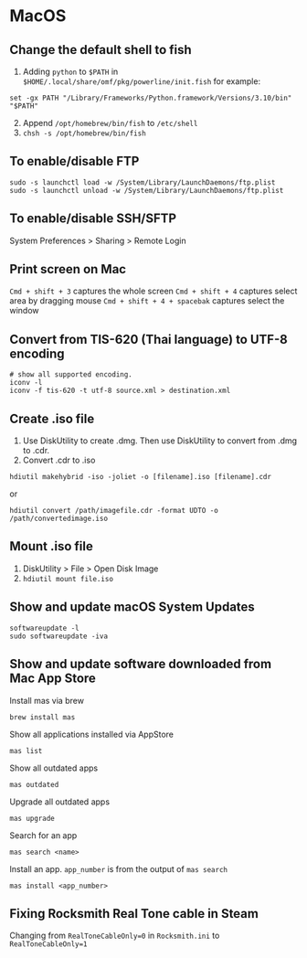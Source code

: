 # MacOS

## Change the default shell to fish
1) Adding `python` to `$PATH` in `$HOME/.local/share/omf/pkg/powerline/init.fish` for example:
```
set -gx PATH "/Library/Frameworks/Python.framework/Versions/3.10/bin" "$PATH"
```
2) Append `/opt/homebrew/bin/fish` to `/etc/shell`
3) `chsh -s /opt/homebrew/bin/fish`

## To enable/disable FTP
    sudo -s launchctl load -w /System/Library/LaunchDaemons/ftp.plist
    sudo -s launchctl unload -w /System/Library/LaunchDaemons/ftp.plist

## To enable/disable SSH/SFTP
System Preferences > Sharing > Remote Login

## Print screen on Mac
`Cmd + shift + 3` captures the whole screen
`Cmd + shift + 4` captures select area by dragging mouse
`Cmd + shift + 4 + spacebak` captures select the window

## Convert from TIS-620 (Thai language) to UTF-8 encoding
    # show all supported encoding.
    iconv -l
    iconv -f tis-620 -t utf-8 source.xml > destination.xml

## Create .iso file
1) Use DiskUtility to create .dmg. Then use DiskUtility to convert from .dmg to .cdr.
2) Convert .cdr to .iso
```
hdiutil makehybrid -iso -joliet -o [filename].iso [filename].cdr
```
or
```
hdiutil convert /path/imagefile.cdr -format UDTO -o /path/convertedimage.iso
```

## Mount .iso file
1) DiskUtility > File > Open Disk Image
2) `hdiutil mount file.iso`

## Show and update macOS System Updates
    softwareupdate -l
    sudo softwareupdate -iva

## Show and update software downloaded from Mac App Store
Install mas via brew

    brew install mas

Show all applications installed via AppStore

    mas list

Show all outdated apps

    mas outdated

Upgrade all outdated apps

    mas upgrade

Search for an app

    mas search <name>

Install an app. `app_number` is from the output of `mas search`

    mas install <app_number>

## Fixing Rocksmith Real Tone cable in Steam
Changing from `RealToneCableOnly=0` in `Rocksmith.ini` to `RealToneCableOnly=1`